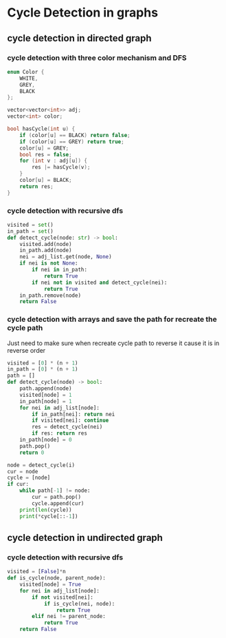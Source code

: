 # Cycle Detection in graphs

## cycle detection in directed graph

### cycle detection with three color mechanism and DFS

```cpp
enum Color {
    WHITE,
    GREY,
    BLACK
};

vector<vector<int>> adj;
vector<int> color;

bool hasCycle(int u) {
    if (color[u] == BLACK) return false;
    if (color[u] == GREY) return true;
    color[u] = GREY;
    bool res = false;
    for (int v : adj[u]) {
        res |= hasCycle(v);
    }
    color[u] = BLACK;
    return res;
}
```

### cycle detection with recursive dfs

```py
visited = set()
in_path = set()
def detect_cycle(node: str) -> bool:
    visited.add(node)
    in_path.add(node)
    nei = adj_list.get(node, None)
    if nei is not None:
        if nei in in_path:
            return True
        if nei not in visited and detect_cycle(nei):
            return True
    in_path.remove(node)
    return False
```

### cycle detection with arrays and save the path for recreate the cycle path

Just need to make sure when recreate cycle path to reverse it cause it is in reverse order

```py
visited = [0] * (n + 1)
in_path = [0] * (n + 1)
path = []
def detect_cycle(node) -> bool:
    path.append(node)
    visited[node] = 1
    in_path[node] = 1
    for nei in adj_list[node]:
        if in_path[nei]: return nei
        if visited[nei]: continue
        res = detect_cycle(nei)
        if res: return res
    in_path[node] = 0
    path.pop()
    return 0

node = detect_cycle(i)
cur = node
cycle = [node]
if cur:
    while path[-1] != node:
        cur = path.pop()
        cycle.append(cur)
    print(len(cycle))
    print(*cycle[::-1])
```

## cycle detection in undirected graph

### cycle detection with recursive dfs

```py
visited = [False]*n
def is_cycle(node, parent_node):
    visited[node] = True
    for nei in adj_list[node]:
        if not visited[nei]:
            if is_cycle(nei, node):
                return True
        elif nei != parent_node:
            return True
    return False
```

